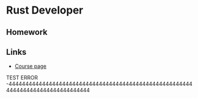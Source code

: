 # Rust Developer

## Homework

## Links

- [Course page](https://otus.ru/lessons/rust-developer/)

TEST ERROR -44444444444444444444444444444444444444444444444444444444444444444444444444444444
